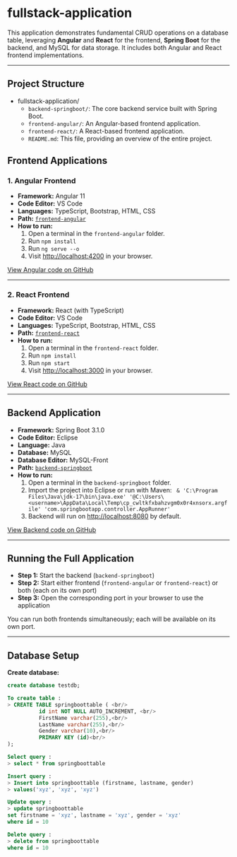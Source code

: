 # fullstack-application

This application demonstrates fundamental CRUD operations on a database table, leveraging **Angular** and **React** for the frontend, **Spring Boot** for the backend, and MySQL for data storage. It includes both Angular and React frontend implementations.

---

## Project Structure
* fullstack-application/ 
    * `backend-springboot/`: The core backend service built with Spring Boot.
    * `frontend-angular/`: An Angular-based frontend application.
    * `frontend-react/`: A React-based frontend application.
    * `README.md`: This file, providing an overview of the entire project.

## Frontend Applications

### 1. Angular Frontend

- **Framework:** Angular 11  
- **Code Editor:** VS Code  
- **Languages:** TypeScript, Bootstrap, HTML, CSS  
- **Path:** [`frontend-angular`](./frontend-angular)  
- **How to run:**  
  1. Open a terminal in the `frontend-angular` folder.
  2. Run `npm install`
  3. Run `ng serve --o`
  4. Visit [http://localhost:4200](http://localhost:4200) in your browser.

[View Angular code on GitHub](https://github.com/rishabhkbakshi/fullstack-application/tree/master/frontend-angular)

---

### 2. React Frontend

- **Framework:** React (with TypeScript)
- **Code Editor:** VS Code  
- **Languages:** TypeScript, Bootstrap, HTML, CSS  
- **Path:** [`frontend-react`](./frontend-react)  
- **How to run:**  
  1. Open a terminal in the `frontend-react` folder.
  2. Run `npm install`
  3. Run `npm start`
  4. Visit [http://localhost:3000](http://localhost:3000) in your browser.

[View React code on GitHub](https://github.com/rishabhkbakshi/fullstack-application/tree/master/frontend-react)

---

## Backend Application

- **Framework:** Spring Boot 3.1.0  
- **Code Editor:** Eclipse  
- **Language:** Java  
- **Database:** MySQL  
- **Database Editor:** MySQL-Front  
- **Path:** [`backend-springboot`](./backend-springboot)  
- **How to run:**  
  1. Open a terminal in the `backend-springboot` folder.
  2. Import the project into Eclipse or run with Maven: ` & 'C:\Program Files\Java\jdk-17\bin\java.exe' '@C:\Users\<username>\AppData\Local\Temp\cp_cwltkfxbahzvgm0x0r4xnsorx.argfile' 'com.springbootapp.controller.AppRunner'`
  3. Backend will run on [http://localhost:8080](http://localhost:8080) by default.

[View Backend code on GitHub](https://github.com/rishabhkbakshi/fullstack-application/tree/master/backend-springboot)

---

## Running the Full Application

- **Step 1:** Start the backend (`backend-springboot`)
- **Step 2:** Start either frontend (`frontend-angular` or `frontend-react`) or both (each on its own port)
- **Step 3:** Open the corresponding port in your browser to use the application

You can run both frontends simultaneously; each will be available on its own port.

---

## Database Setup

**Create database:**
```sql
create database testdb;

To create table : 
> CREATE TABLE springboottable ( <br/>
          id int NOT NULL AUTO_INCREMENT, <br/>
          FirstName varchar(255),<br/>
          LastName varchar(255),<br/>
          Gender varchar(10),<br/>
          PRIMARY KEY (id)<br/>
);

Select query :
> select * from springboottable

Insert query :
> Insert into springboottable (firstname, lastname, gender)
> values('xyz', 'xyz', 'xyz')

Update query :
> update springboottable
set firstname = 'xyz', lastname = 'xyz', gender = 'xyz'
where id = 10 

Delete query :
> delete from springboottable
where id = 10
